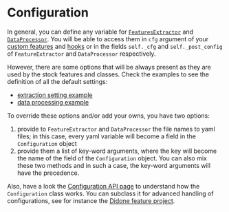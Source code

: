# Configuration

In general, you can define any variable for
[`FeaturesExtractor`](./API/musif.extract.html#musif.extract.extract.FeaturesExtractor)
and [`DataProcessor`](./API/musif.process.html#musif.process.processor.DataProcessor).
You will be able to access them in `cfg` argument of your [custom
features](/Custom_features.html) and [hooks](./Caching.html#hooks) or in the fields
`self._cfg` and `self._post_config` of `FeatureExtractor` and `DataProcessor`
respectively.

However, there are some options that will be always present as they are used by the
stock features and classes. Check the examples to see the definition of all the default
settings:
* [extraction setting example](//github.com-config_example.yml)
* [data processing example]()

To override these options and/or add your owns, you have two options:
1. provide to `FeatureExtractor` and `DataProcessor` the file names to yaml files; in
   this case, every yaml variable will become a field in the `Configuration`
   object
2. provide them a list of key-word arguments, where the key will become the name of the
   field of the `Configuration` object.
You can also mix these two methods and in such a case, the key-word arguments will have
the precedence.

Also, have a look the [Configuration API page](./API/musif.config.html) to understand how
the `Configuration` class works. You can subclass it for advanced handling of
configurations, see for instance the [Didone feature project](//TODO).
